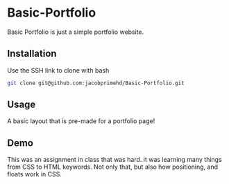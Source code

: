 # Basic-Portfolio

Basic Portfolio is just a simple portfolio website.

## Installation

Use the SSH link to clone with bash

```bash
git clone git@github.com:jacobprimehd/Basic-Portfolio.git
```

## Usage

A basic layout that is pre-made for a portfolio page!

## Demo
This was an assignment in class that was hard. it was learning many things from CSS to HTML keywords. Not only that, but also how positioning, and floats work in CSS.
